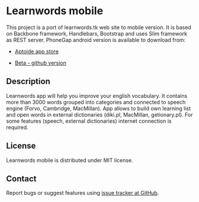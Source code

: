 Learnwords mobile
=================

This project is a port of learnwords.tk web site to mobile version.
It is based on Backbone framework, Handlebars, Bootstrap and uses Slim framework as REST server. 
PhoneGap android version is available to download from:
	
 - [Aptoide app store](http://arek-felinczak.store.aptoide.com/)

 - [Beta - github version](https://build.phonegap.com/apps/565874)


Description
-------------------------------------------------
Learnwords app will help you improve your english vocabulary.
It contains more than 3000 words grouped into categories and connected to speech engine (Forvo, Cambridge, MacMillan).
App allows to build own learning list and open words in external dictionaries (diki.pl, MacMillan, getionary.pl).
For some features (speech, external dictionaries) internet connection is required.


License
-------------------------------------------------
Learnwords mobile is distributed under MIT license.


Contact
-------------------------------------------------
Report bugs or suggest features using
[issue tracker at GitHub](https://github.com/arek-felinczak/learnwords_mobile2/issues).

